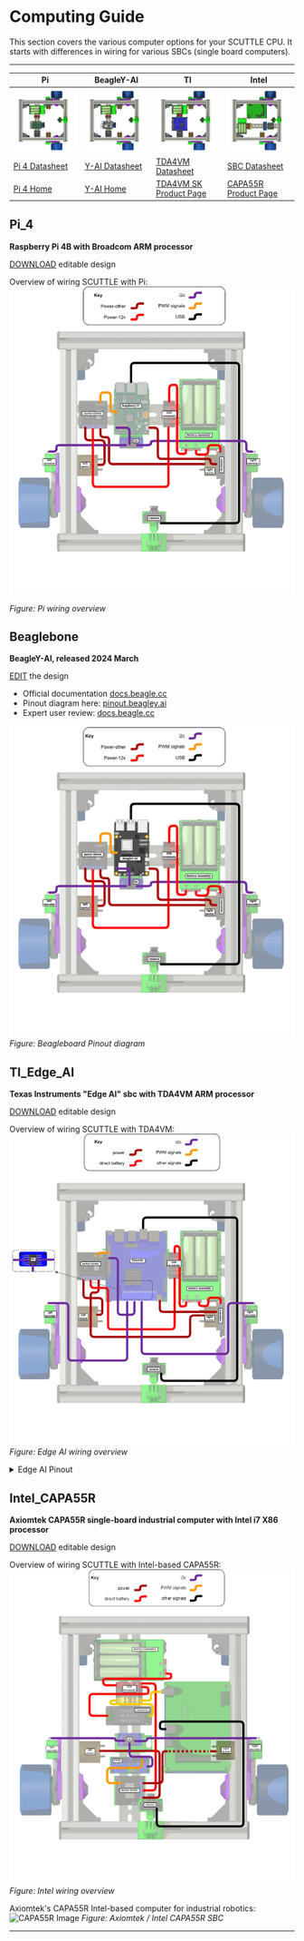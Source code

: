 # Computing Guide

This section covers the various computer options for your SCUTTLE CPU.  It starts with differences in wiring for various SBCs (single board computers).  

---

| Pi | BeagleY-AI | TI | Intel |
| -- | -- | -- | ----- |
| ![sctl_pi](image/tg_scuttle_pi.png) | ![sctl_byai](img/tg_scuttle_byai.png) | ![sctl_ti](image/tg_scuttle_ti.png) | ![sctl_intel](image/tg_scuttle_intel.png) |
| [Pi 4 Datasheet](https://datasheets.raspberrypi.com/rpi4/raspberry-pi-4-datasheet.pdf) | [Y-AI Datasheet](https://openbeagle.org/beagley-ai/beagley-ai/) | [TDA4VM Datasheet](https://www.ti.com/lit/pdf/spruj21) | [SBC Datasheet](https://www.axiomtek.com/Download/Spec/en-US/capa55r.pdf) |
| [Pi 4 Home](https://www.raspberrypi.com/products/raspberry-pi-4-model-b/) | [Y-AI Home](https://www.beagleboard.org/boards/beagley-ai) | [TDA4VM SK Product Page](https://www.ti.com/tool/SK-TDA4VM) | [CAPA55R Product Page](https://www.axiomtek.com/Default.aspx?MenuId=Products&FunctionId=ProductView&ItemId=26529&upcat=270) |

## Pi_4

**Raspberry Pi 4B with Broadcom ARM processor**

[DOWNLOAD](https://lobfile.com/file/DIq7.drawio) editable design

Overview of wiring SCUTTLE with Pi:
![Pi wiring overview](image/wg_overview_pi.png ':class=image-25')

_Figure: Pi wiring overview_

## Beaglebone

**BeagleY-AI, released 2024 March**

[EDIT](https://viewer.diagrams.net/?tags=%7B%7D&lightbox=1&highlight=0000ff&edit=_blank&layers=1&nav=1&title=Beagle_i2c.drawio&dark=auto#Uhttps%3A%2F%2Fdrive.google.com%2Fuc%3Fid%3D1CADlqB9Wtr29go60yFnloV_AVy1R_uL0%26export%3Ddownload) the design

<!--([DOWNLOAD](https://gofile.io/d/h81H31) editable design)-->
* Official documentation [docs.beagle.cc](https://docs.beagle.cc/)
* Pinout diagram here: [pinout.beagley.ai](https://pinout.beagley.ai/)
* Expert user review: [docs.beagle.cc](https://community.element14.com/products/devtools/single-board-computers/next-genbeaglebone/b/blog/posts/beagley-ai-review)

![Beaglebone pinout](image/Beagle_wiring_overview.png ':class=image-25')
_Figure: Beagleboard Pinout diagram_

## TI_Edge_AI

**Texas Instruments "Edge AI" sbc with TDA4VM ARM processor**

[DOWNLOAD](https://lobfile.com/file/DIq7.drawio) editable design

Overview of wiring SCUTTLE with TDA4VM:
![EDGE AI wiring overview](image/wg_overview_TDA4VM.png ':class=image-25')
_Figure: Edge AI wiring overview_

<div class="accordion">

<details>
  <summary>Edge AI Pinout</summary>

 _Edge AI Pinout_
| Function  | PIN |    |  Function |
| --------- | --- | -- | ----- |
| Power_3.3 | 1   | 2  | Power_5.0 |
| I2C_SDA   | 3   | 4  | Power |
| I2C_SCL   | 5   | 6  | GND |
| GPIO      | 7   | 8  | UART_TXD |
| GND       | 9   | 10 | UART_RXD |
| GPIO      | 11  | 12 | I2S_SCLK |
| GPIO      | 13  | 14 | GND |
| GPIO      | 15  | 16 | GPIO |
| Power_3.3 | 17  | 18 | GPIO |
| SPI_MOSI  | 19  | 20 | GND |
| SPI_MISO  | 21  | 22 | GPIO |
| SPI_SCLK  | 23  | 24 | SPI_CS0 |
| GND       | 25  | 26 | SPI_CS1 |
| ID_SDA    | 27  | 28 | ID_SCL |
| GPIO      | 29  | 30 | GND |
| GPIO      | 31  | 32 | PWM0 |
| PWM1      | 33  | 34 | GND |
| I2S_FS    | 35  | 36 | GPIO |
| GPIO      | 37  | 38 | I2S_DIN |
| GND       | 39  | 40 | I2S_DOUT |

</details>

</div>

## Intel_CAPA55R

**Axiomtek CAPA55R single-board industrial computer with Intel i7 X86 processor**

[DOWNLOAD](https://lobfile.com/file/DIq7.drawio) editable design

Overview of wiring SCUTTLE with Intel-based CAPA55R:
![Intel wiring overview](image/wg_overview_intel.png ':class=image-25')
_Figure: Intel wiring overview_

Axiomtek's CAPA55R Intel-based computer for industrial robotics:
![CAPA55R Image](https://www.axiomtek.com/Download/Photo/en-US/capa55r_4.jpg ':class=image-25')
_Figure: Axiomtek / Intel CAPA55R SBC_

---
